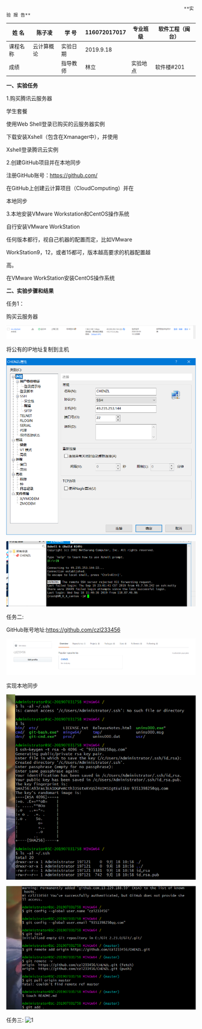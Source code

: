                                                                       **实 验 报 告**

| 姓  名   | 陈子凌     | 学  号   | 116072017017 | 专业班级 | 软件工程（闽台） |
| -------- | ---------- | -------- | ------------ | -------- | ---------------- |
| 课程名称 | 云计算概论 | 实验日期 | 2019.9.18    |          |                  |
| 成绩     |            | 指导教师 | 林立         | 实验地点 | 软件楼#201       |

**一、实验任务**

1.购买腾讯云服务器 

 学生套餐 

 使用Web Shell登录已购买的云服务器实例 

 下载安装Xshell（包含在Xmanager中），并使用 

Xshell登录腾讯云实例

2.创建GitHub项目并在本地同步

注册GitHub账号：https://github.com/ 

 在GitHub上创建云计算项目（CloudComputing）并在 

本地同步 

3.本地安装VMware Workstation和CentOS操作系统

自行安装VMware WorkStation 

任何版本都行，视自己机器的配置而定，比如VMware  

WorkStation9，12，或者15都可，版本越高要求的机器配置越 

高。 

在VMware WorkStation安装CentOS操作系统

**二、实验步骤和结果**

任务1：

购买云服务器


![1](https://github.com/czl233456/CHENZL/blob/master/image/1.png)


将公有的IP地址复制到主机

![1](https://github.com/czl233456/CHENZL/blob/master/image/2.png)


![1](https://github.com/czl233456/CHENZL/blob/master/image/3.png)


任务二:

GitHub账号地址:https://github.com/czl233456

![1](https://github.com/czl233456/CHENZL/blob/master/image/4.png)


实现本地同步

![1](https://github.com/czl233456/CHENZL/blob/master/image/5.png)


![1](https://github.com/czl233456/CHENZL/blob/master/image/6.png)


任务三:
![1](https://github.com/czl233456/CHENZL/blob/master/image/7.png)





